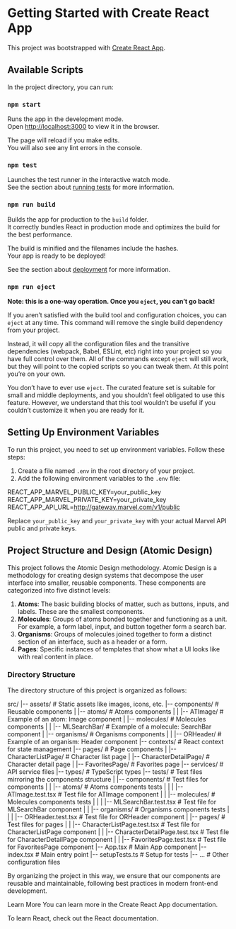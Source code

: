 # Getting Started with Create React App

This project was bootstrapped with [Create React App](https://github.com/facebook/create-react-app).

## Available Scripts

In the project directory, you can run:

### `npm start`

Runs the app in the development mode.\
Open [http://localhost:3000](http://localhost:3000) to view it in the browser.

The page will reload if you make edits.\
You will also see any lint errors in the console.

### `npm test`

Launches the test runner in the interactive watch mode.\
See the section about [running tests](https://facebook.github.io/create-react-app/docs/running-tests) for more information.

### `npm run build`

Builds the app for production to the `build` folder.\
It correctly bundles React in production mode and optimizes the build for the best performance.

The build is minified and the filenames include the hashes.\
Your app is ready to be deployed!

See the section about [deployment](https://facebook.github.io/create-react-app/docs/deployment) for more information.

### `npm run eject`

**Note: this is a one-way operation. Once you `eject`, you can’t go back!**

If you aren’t satisfied with the build tool and configuration choices, you can `eject` at any time. This command will remove the single build dependency from your project.

Instead, it will copy all the configuration files and the transitive dependencies (webpack, Babel, ESLint, etc) right into your project so you have full control over them. All of the commands except `eject` will still work, but they will point to the copied scripts so you can tweak them. At this point you’re on your own.

You don’t have to ever use `eject`. The curated feature set is suitable for small and middle deployments, and you shouldn’t feel obligated to use this feature. However, we understand that this tool wouldn’t be useful if you couldn’t customize it when you are ready for it.

## Setting Up Environment Variables

To run this project, you need to set up environment variables. Follow these steps:

1. Create a file named `.env` in the root directory of your project.
2. Add the following environment variables to the `.env` file:

REACT_APP_MARVEL_PUBLIC_KEY=your_public_key
REACT_APP_MARVEL_PRIVATE_KEY=your_private_key
REACT_APP_API_URL=http://gateway.marvel.com/v1/public

Replace `your_public_key` and `your_private_key` with your actual Marvel API public and private keys.

## Project Structure and Design (Atomic Design)

This project follows the Atomic Design methodology. Atomic Design is a methodology for creating design systems that decompose the user interface into smaller, reusable components. These components are categorized into five distinct levels:

1. **Atoms**: The basic building blocks of matter, such as buttons, inputs, and labels. These are the smallest components.
2. **Molecules**: Groups of atoms bonded together and functioning as a unit. For example, a form label, input, and button together form a search bar.
3. **Organisms**: Groups of molecules joined together to form a distinct section of an interface, such as a header or a form.
4. **Pages**: Specific instances of templates that show what a UI looks like with real content in place.

### Directory Structure

The directory structure of this project is organized as follows:

src/
|-- assets/ # Static assets like images, icons, etc.
|-- components/ # Reusable components
| |-- atoms/ # Atoms components
| | |-- ATImage/ # Example of an atom: Image component
| |-- molecules/ # Molecules components
| | |-- MLSearchBar/ # Example of a molecule: SearchBar component
| |-- organisms/ # Organisms components
| | |-- ORHeader/ # Example of an organism: Header component
|-- contexts/ # React context for state management
|-- pages/ # Page components
| |-- CharacterListPage/ # Character list page
| |-- CharacterDetailPage/ # Character detail page
| |-- FavoritesPage/ # Favorites page
|-- services/ # API service files
|-- types/ # TypeScript types
|-- tests/ # Test files mirroring the components structure
| |-- components/ # Test files for components
| | |-- atoms/ # Atoms components tests
| | | |-- ATImage.test.tsx # Test file for ATImage component
| | |-- molecules/ # Molecules components tests
| | | |-- MLSearchBar.test.tsx # Test file for MLSearchBar component
| | |-- organisms/ # Organisms components tests
| | | |-- ORHeader.test.tsx # Test file for ORHeader component
| |-- pages/ # Test files for pages
| | |-- CharacterListPage.test.tsx # Test file for CharacterListPage component
| | |-- CharacterDetailPage.test.tsx # Test file for CharacterDetailPage component
| | |-- FavoritesPage.test.tsx # Test file for FavoritesPage component
|-- App.tsx # Main App component
|-- index.tsx # Main entry point
|-- setupTests.ts # Setup for tests
|-- ... # Other configuration files

By organizing the project in this way, we ensure that our components are reusable and maintainable, following best practices in modern front-end development.

Learn More
You can learn more in the Create React App documentation.

To learn React, check out the React documentation.
